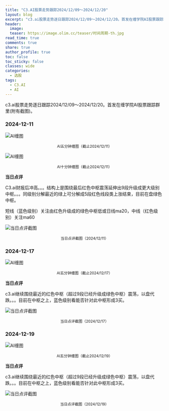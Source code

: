 ```yaml
---
title: "C3.AI股票走势跟踪2024/12/09～2024/12/20"
layout: blog
excerpt: "c3.ai股票走势逐日跟踪2024/12/09～2024/12/20。首发在缠学院AI股票跟踪群里(附有截图)。"
header:
  image: 
  teaser: https://image.olim.cc/teaser/时间周期-th.jpg
read_time: true
comments: true
share: true
author_profile: true
toc: false
toc_sticky: false
classes: wide
categories:
  - 选股
tags:
  - C3.AI
  - AI
---
```


c3.ai股票走势逐日跟踪2024/12/09～2024/12/20。首发在缠学院AI股票跟踪群里(附有截图)。

### 2024-12-11

![AI缠图](https://image.olim.cc/2024b/AI-20241211-m5-c.png)
<small><center>AI五分钟缠图（截止2024/12/11）</center></small>

![AI缠图](https://image.olim.cc/2024b/AI-20241211-m10-c.png)
<small><center>AI十分钟缠图（截止2024/12/11）</center></small>

**当日点评**

C3.ai财报后冲高。。。结构上是围绕最后红色中枢震荡延伸出9段升级成更大级别中枢。。。同级别分解最近的绿上可分解成5段红色线段类上涨结束，目前在盘绿色中枢。

短线（蓝色级别）关注由红色升级成的绿色中枢低或日线ma20，中线（红色级别）关注ma60

![当日点评截图](https://image.olim.cc/2024b/AI-20241211-comments-1.jpg)
<small><center>当日点评截图（2024/12/11）</center></small>

### 2024-12-17

![AI缠图](https://image.olim.cc/2024b/AI-20241217-m5-c.png)
<small><center>AI五分钟缠图（截止2024/12/17）</center></small>

**当日点评**

c3.ai继续围绕最近的红色中枢（超过9段已经升级成绿色中枢）震荡，以盘代跌。。。目前在中枢之上，蓝色级别看能否针对此中枢形成3买。

![当日点评截图](https://image.olim.cc/2024b/AI-20241217-comments-1.jpg)
<small><center>当日点评截图（2024/12/17）</center></small>

### 2024-12-19

![AI缠图](https://image.olim.cc/2024b/AI-20241219-m5-c.png)
<small><center>AI五分钟缠图（截止2024/12/19）</center></small>

**当日点评**

c3.ai继续围绕最近的红色中枢（超过9段已经升级成绿色中枢）震荡，以盘代跌。。。目前在中枢之上，蓝色级别看能否针对此中枢形成3买。

![当日点评截图](https://image.olim.cc/2024b/AI-20241219-comments-1.jpg)
<small><center>当日点评截图（2024/12/19）</center></small>